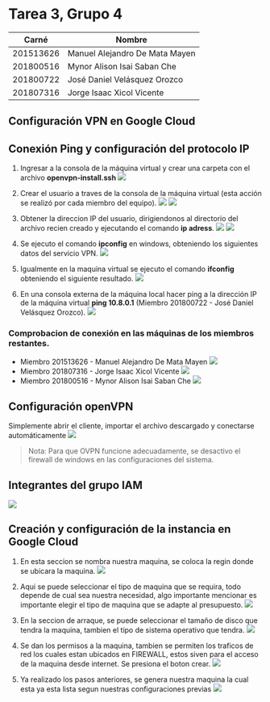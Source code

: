 
# Tarea 3, Grupo 4

| Carné         | Nombre                        |
| --------      | --------                      |
| 201513626     | Manuel Alejandro De Mata Mayen|
| 201800516     | Mynor Alison Isai Saban Che   |
| 201800722     | José Daniel Velásquez Orozco  |
| 201807316     | Jorge Isaac Xicol Vicente     |

## Configuración VPN en Google Cloud

## Conexión Ping y configuración del protocolo IP
1. Ingresar a la consola de la máquina virtual y crear una carpeta con el archivo **openvpn-install.ssh**
![](https://i.imgur.com/HrHfirj.png)

2. Crear el usuario a traves de la consola de la máquina virtual (esta acción se realizó por cada miembro del equipo).
![](https://i.imgur.com/OvJf7pg.png)
![](https://i.imgur.com/tvDATBU.png)

3. Obtener la direccion IP del usuario, dirigiendonos al directorio del archivo recien creado y ejecutando el comando **ip adress**.
 ![](https://i.imgur.com/vqLae5a.png)
 ![](https://i.imgur.com/333VLM6.png)

4. Se ejecuto el comando **ipconfig** en windows, obteniendo los siguientes datos del servicio VPN.
 ![](https://i.imgur.com/vUk2pfl.jpg)
 
5. Igualmente en la maquina virtual se ejecuto el comando **ifconfig** obteniendo el siguiente resultado.
![](https://i.imgur.com/DWFxdFU.png)


6. En una consola externa de la máquina local hacer ping a la dirección IP de la máquina virtual **ping 10.8.0.1** (Miembro 201800722 - José Daniel Velásquez Orozco).
![](https://i.imgur.com/4eaZ8gx.jpg)

### Comprobacion de conexión en las máquinas de los miembros restantes.
- Miembro 201513626 - Manuel Alejandro De Mata Mayen
![](https://i.imgur.com/rTFtu1M.jpg)
- Miembro 201807316 - Jorge Isaac Xicol Vicente
![](https://i.imgur.com/osZVENJ.png)
- Miembro 201800516 - Mynor Alison Isai Saban Che
![](https://i.imgur.com/3iEppkh.png)

 

## Configuración openVPN
Simplemente abrir el cliente, importar el archivo descargado y conectarse automáticamente
![](https://i.imgur.com/det8RgY.png)


  > Nota: Para que OVPN funcione adecuadamente, se desactivo el firewall de windows en las configuraciones del sistema.

## Integrantes del grupo IAM
![](https://i.imgur.com/qAJapHl.png)

## Creación y configuración de la instancia en Google Cloud
1. En esta seccion se nombra nuestra maquina, se coloca la regin donde se ubicara la maquina.
![](https://i.imgur.com/VpfVlw8.jpg)

2. Aqui se puede seleccionar el tipo de maquina que se requira, todo depende de cual sea nuestra necesidad, algo importante mencionar es importante elegir el tipo de maquina que se adapte al presupuesto.
![](https://i.imgur.com/rumP46P.jpg)

3. En la seccion de arraque, se puede seleccionar el tamaño de disco que tendra la maquina, tambien el tipo de sistema operativo que tendra.
![](https://i.imgur.com/Eb7baxF.jpg)

4. Se dan los permisos a la maquina, tambien se permiten los traficos de red los cuales estan ubicados en FIREWALL, estos siven para el acceso de la maquina desde internet. Se presiona el boton crear.
![](https://i.imgur.com/26FvvqA.jpg)

5.  Ya realizado los pasos anteriores, se genera nuestra maquina la cual esta ya esta lista segun nuestras configuraciones previas
![](https://i.imgur.com/KJJE8qD.jpg)
